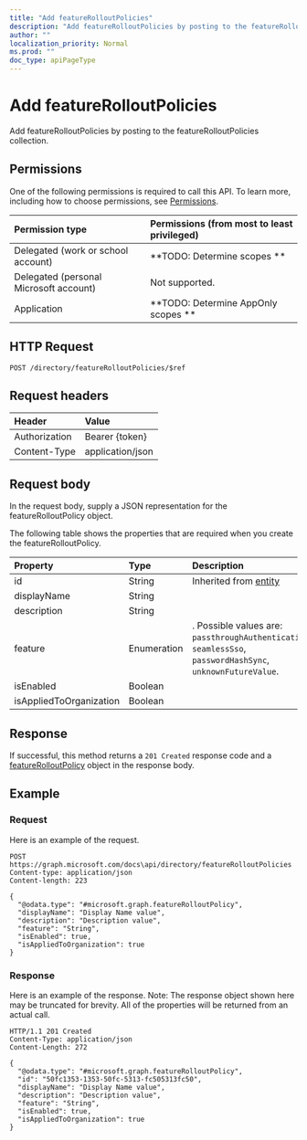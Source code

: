 ```yaml
---
title: "Add featureRolloutPolicies"
description: "Add featureRolloutPolicies by posting to the featureRolloutPolicies collection."
author: ""
localization_priority: Normal
ms.prod: ""
doc_type: apiPageType
---
```


# Add featureRolloutPolicies

Add featureRolloutPolicies by posting to the featureRolloutPolicies collection.

## Permissions
One of the following permissions is required to call this API. To learn more, including how to choose permissions, see [Permissions](/concepts/permissions-reference.md).

|Permission type|Permissions (from most to least privileged)|
|:---|:---|
|Delegated (work or school account)|**TODO: Determine scopes **|
|Delegated (personal Microsoft account)|Not supported.|
|Application|**TODO: Determine AppOnly scopes **|

## HTTP Request
<!-- {
  "blockType": "ignored"
}
-->
``` http
POST /directory/featureRolloutPolicies/$ref
```

## Request headers
|Header|Value|
|:---|:---|
|Authorization|Bearer {token}|
|Content-Type|application/json|

## Request body
In the request body, supply a JSON representation for the featureRolloutPolicy object.

The following table shows the properties that are required when you create the featureRolloutPolicy.

|Property|Type|Description|
|:---|:---|:---|
|id|String| Inherited from [entity](../resources/entity.md)|
|displayName|String||
|description|String||
|feature|Enumeration|. Possible values are: `passthroughAuthentication`, `seamlessSso`, `passwordHashSync`, `unknownFutureValue`.|
|isEnabled|Boolean||
|isAppliedToOrganization|Boolean||



## Response
If successful, this method returns a `201 Created` response code and a [featureRolloutPolicy](../resources/featurerolloutpolicy.md) object in the response body.

## Example

### Request
Here is an example of the request.
<!-- {
  "blockType": "request",
  "name": "create_featurerolloutpolicy_from_"
}
-->
``` http
POST https://graph.microsoft.com/docs\api/directory/featureRolloutPolicies
Content-type: application/json
Content-length: 223

{
  "@odata.type": "#microsoft.graph.featureRolloutPolicy",
  "displayName": "Display Name value",
  "description": "Description value",
  "feature": "String",
  "isEnabled": true,
  "isAppliedToOrganization": true
}
```

### Response
Here is an example of the response. Note: The response object shown here may be truncated for brevity. All of the properties will be returned from an actual call.
<!-- {
  "blockType": "response",
  "truncated": true,
  "@odata.type": "microsoft.graph.featurerolloutpolicy"
}
-->
``` http
HTTP/1.1 201 Created
Content-Type: application/json
Content-Length: 272

{
  "@odata.type": "#microsoft.graph.featureRolloutPolicy",
  "id": "50fc1353-1353-50fc-5313-fc505313fc50",
  "displayName": "Display Name value",
  "description": "Description value",
  "feature": "String",
  "isEnabled": true,
  "isAppliedToOrganization": true
}
```

